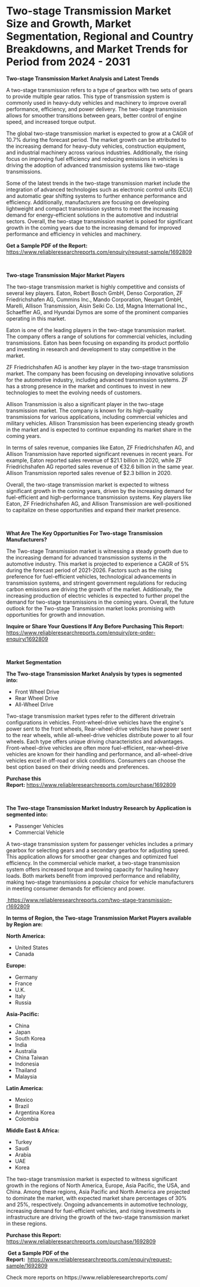 <p><h1>Two-stage Transmission Market Size and Growth, Market Segmentation, Regional and Country Breakdowns, and Market Trends for Period from 2024 -  2031</h1></p><p><strong>Two-stage Transmission Market Analysis and Latest Trends</strong></p>
<p><p>A two-stage transmission refers to a type of gearbox with two sets of gears to provide multiple gear ratios. This type of transmission system is commonly used in heavy-duty vehicles and machinery to improve overall performance, efficiency, and power delivery. The two-stage transmission allows for smoother transitions between gears, better control of engine speed, and increased torque output.</p><p>The global two-stage transmission market is expected to grow at a CAGR of 10.7% during the forecast period. The market growth can be attributed to the increasing demand for heavy-duty vehicles, construction equipment, and industrial machinery across various industries. Additionally, the rising focus on improving fuel efficiency and reducing emissions in vehicles is driving the adoption of advanced transmission systems like two-stage transmissions.</p><p>Some of the latest trends in the two-stage transmission market include the integration of advanced technologies such as electronic control units (ECU) and automatic gear shifting systems to further enhance performance and efficiency. Additionally, manufacturers are focusing on developing lightweight and compact transmission systems to meet the increasing demand for energy-efficient solutions in the automotive and industrial sectors. Overall, the two-stage transmission market is poised for significant growth in the coming years due to the increasing demand for improved performance and efficiency in vehicles and machinery.</p></p>
<p><strong>Get a Sample PDF of the Report:&nbsp;</strong> <a href="https://www.reliableresearchreports.com/enquiry/request-sample/1692809">https://www.reliableresearchreports.com/enquiry/request-sample/1692809</a></p>
<p>&nbsp;</p>
<p><strong>Two-stage Transmission Major Market Players</strong></p>
<p><p>The two-stage transmission market is highly competitive and consists of several key players. Eaton, Robert Bosch GmbH, Denso Corporation, ZF Friedrichshafen AG, Cummins Inc., Mando Corporation, Neugart GmbH, Marelli, Allison Transmission, Aisin Seiki Co. Ltd, Magna International Inc., Schaeffler AG, and Hyundai Dymos are some of the prominent companies operating in this market.</p><p>Eaton is one of the leading players in the two-stage transmission market. The company offers a range of solutions for commercial vehicles, including transmissions. Eaton has been focusing on expanding its product portfolio and investing in research and development to stay competitive in the market.</p><p>ZF Friedrichshafen AG is another key player in the two-stage transmission market. The company has been focusing on developing innovative solutions for the automotive industry, including advanced transmission systems. ZF has a strong presence in the market and continues to invest in new technologies to meet the evolving needs of customers.</p><p>Allison Transmission is also a significant player in the two-stage transmission market. The company is known for its high-quality transmissions for various applications, including commercial vehicles and military vehicles. Allison Transmission has been experiencing steady growth in the market and is expected to continue expanding its market share in the coming years.</p><p>In terms of sales revenue, companies like Eaton, ZF Friedrichshafen AG, and Allison Transmission have reported significant revenues in recent years. For example, Eaton reported sales revenue of $21.1 billion in 2020, while ZF Friedrichshafen AG reported sales revenue of €32.6 billion in the same year. Allison Transmission reported sales revenue of $2.3 billion in 2020.</p><p>Overall, the two-stage transmission market is expected to witness significant growth in the coming years, driven by the increasing demand for fuel-efficient and high-performance transmission systems. Key players like Eaton, ZF Friedrichshafen AG, and Allison Transmission are well-positioned to capitalize on these opportunities and expand their market presence.</p></p>
<p>&nbsp;</p>
<p><strong>What Are The Key Opportunities For Two-stage Transmission Manufacturers?</strong></p>
<p><p>The Two-stage Transmission market is witnessing a steady growth due to the increasing demand for advanced transmission systems in the automotive industry. This market is projected to experience a CAGR of 5% during the forecast period of 2021-2026. Factors such as the rising preference for fuel-efficient vehicles, technological advancements in transmission systems, and stringent government regulations for reducing carbon emissions are driving the growth of the market. Additionally, the increasing production of electric vehicles is expected to further propel the demand for two-stage transmissions in the coming years. Overall, the future outlook for the Two-stage Transmission market looks promising with opportunities for growth and innovation.</p></p>
<p><strong>Inquire or Share Your Questions If Any Before Purchasing This Report:</strong> <a href="https://www.reliableresearchreports.com/enquiry/pre-order-enquiry/1692809">https://www.reliableresearchreports.com/enquiry/pre-order-enquiry/1692809</a></p>
<p>&nbsp;</p>
<p><strong>Market Segmentation</strong></p>
<p><strong>The Two-stage Transmission Market Analysis by types is segmented into:</strong></p>
<p><ul><li>Front Wheel Drive</li><li>Rear Wheel Drive</li><li>All-Wheel Drive</li></ul></p>
<p><p>Two-stage transmission market types refer to the different drivetrain configurations in vehicles. Front-wheel-drive vehicles have the engine's power sent to the front wheels, Rear-wheel-drive vehicles have power sent to the rear wheels, while all-wheel-drive vehicles distribute power to all four wheels. Each type offers unique driving characteristics and advantages. Front-wheel-drive vehicles are often more fuel-efficient, rear-wheel-drive vehicles are known for their handling and performance, and all-wheel-drive vehicles excel in off-road or slick conditions. Consumers can choose the best option based on their driving needs and preferences.</p></p>
<p><strong>Purchase this Report:&nbsp;</strong><a href="https://www.reliableresearchreports.com/purchase/1692809">https://www.reliableresearchreports.com/purchase/1692809</a></p>
<p>&nbsp;</p>
<p><strong>The Two-stage Transmission Market Industry Research by Application is segmented into:</strong></p>
<p><ul><li>Passenger Vehicles</li><li>Commercial Vehicle</li></ul></p>
<p><p>A two-stage transmission system for passenger vehicles includes a primary gearbox for selecting gears and a secondary gearbox for adjusting speed. This application allows for smoother gear changes and optimized fuel efficiency. In the commercial vehicle market, a two-stage transmission system offers increased torque and towing capacity for hauling heavy loads. Both markets benefit from improved performance and reliability, making two-stage transmissions a popular choice for vehicle manufacturers in meeting consumer demands for efficiency and power.</p></p>
<p><a href="https://www.reliableresearchreports.com/two-stage-transmission-r1692809">&nbsp;https://www.reliableresearchreports.com/two-stage-transmission-r1692809</a></p>
<p><strong>In terms of Region, the Two-stage Transmission Market Players available by Region are:</strong></p>
<p>
    <p> <strong> North America: </strong>
        <ul>
            <li>United States</li>
            <li>Canada</li>
        </ul>
        </p> 
    <p> <strong> Europe: </strong>
        <ul>
            <li>Germany</li>
            <li>France</li>
            <li>U.K.</li>
            <li>Italy</li>
            <li>Russia</li>
        </ul>
        </p> 
    <p> <strong> Asia-Pacific: </strong>
        <ul>
            <li>China</li>
            <li>Japan</li>
            <li>South Korea</li>
            <li>India</li>
            <li>Australia</li>
            <li>China Taiwan</li>
            <li>Indonesia</li>
            <li>Thailand</li>
            <li>Malaysia</li>
        </ul>
        </p> 
    <p> <strong> Latin America: </strong>
        <ul>
            <li>Mexico</li>
            <li>Brazil</li>
            <li>Argentina Korea</li>
            <li>Colombia</li>
        </ul>
        </p> 
    <p> <strong> Middle East & Africa: </strong>
        <ul>
            <li>Turkey</li>
            <li>Saudi</li>
            <li>Arabia</li>
            <li>UAE</li>
            <li>Korea</li>
        </ul>
    </p>
    </p>
<p><p>The two-stage transmission market is expected to witness significant growth in the regions of North America, Europe, Asia Pacific, the USA, and China. Among these regions, Asia Pacific and North America are projected to dominate the market, with expected market share percentages of 30% and 25%, respectively. Ongoing advancements in automotive technology, increasing demand for fuel-efficient vehicles, and rising investments in infrastructure are driving the growth of the two-stage transmission market in these regions.</p></p>
<p><strong>Purchase this Report: </strong><a href="https://www.reliableresearchreports.com/purchase/1692809">https://www.reliableresearchreports.com/purchase/1692809</a></p>
<p>&nbsp;<strong>Get a Sample PDF of the Report:&nbsp;&nbsp;</strong><a href="https://www.reliableresearchreports.com/enquiry/request-sample/1692809">https://www.reliableresearchreports.com/enquiry/request-sample/1692809</a></p>
<p><strong></strong></p>
<p>Check more reports on https://www.reliableresearchreports.com/</p>